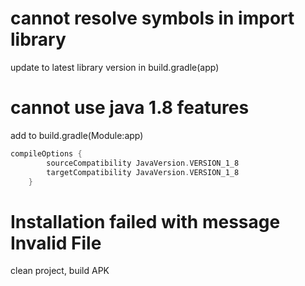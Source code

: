 # cannot resolve symbols in import library
update to latest library version in build.gradle(app)

# cannot use java 1.8 features
add to build.gradle(Module:app)
```groovy
compileOptions {
        sourceCompatibility JavaVersion.VERSION_1_8
        targetCompatibility JavaVersion.VERSION_1_8
    }
```

# Installation failed with message Invalid File
clean project, build APK













